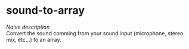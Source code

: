 # sound-to-array
_Naive description_  
Convert the sound comming from your sound input (microphone, stereo mix, etc...) to an array.